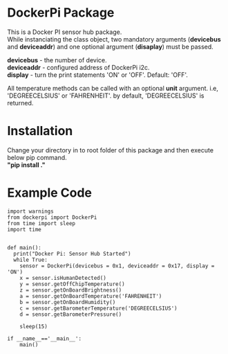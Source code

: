 # DockerPi Package

This is a Docker PI sensor hub package.<br>
While instanciating the class object, two mandatory arguments (**devicebus** and **deviceaddr**) and one optional argument (**disaplay**) must be passed.<br>

**devicebus** - the number of device.<br>
**deviceaddr** - configured address of DockerPi i2c.<br>
**display** - turn the print statements 'ON' or 'OFF'. Default: 'OFF'.<br>


All temperature methods can be called with an optional **unit** argument. i.e, 'DEGREECELSIUS' or 'FAHRENHEIT'. by default, 'DEGREECELSIUS' is returned.<br>

# Installation

Change your directory in to root folder of this package and then execute below pip command.<br>
**"pip install ."**<br>

# Example Code

~~~
import warnings
from dockerpi import DockerPi
from time import sleep
import time


def main():
  print("Docker Pi: Sensor Hub Started")
  while True:
    sensor = DockerPi(devicebus = 0x1, deviceaddr = 0x17, display = 'ON')
    x = sensor.isHumanDetected()
    y = sensor.getOffChipTemperature()
    z = sensor.getOnBoardBrightness()
    a = sensor.getOnBoardTemperature('FAHRENHEIT')
    b = sensor.getOnBoardHumidity()
    c = sensor.getBarometerTemperature('DEGREECELSIUS')
    d = sensor.getBarometerPressure()

    sleep(15)

if __name__=='__main__':
    main()
~~~
